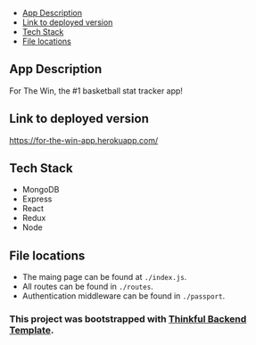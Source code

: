 - [App Description](#app-description)
- [Link to deployed version](#link-to-deployed-version)
- [Tech Stack](#tech-stack)
- [File locations](#file-locations)


## App Description
  For The Win, the #1 basketball stat tracker app!


## Link to deployed version
  https://for-the-win-app.herokuapp.com/


## Tech Stack
  - MongoDB
  - Express
  - React
  - Redux
  - Node


## File locations
  - The maing page can be found at `./index.js`. 
  - All routes can be found in `./routes`.
  - Authentication middleware can be found in `./passport`.


### This project was bootstrapped with [Thinkful Backend Template](https://github.com/Thinkful-Ed/backend-template).

